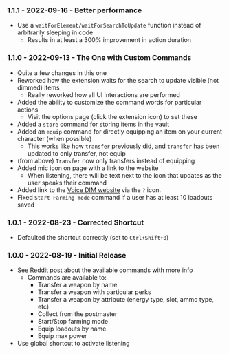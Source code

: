 ### 1.1.1 - 2022-09-16 - Better performance

- Use a `waitForElement/waitForSearchToUpdate` function instead of arbitrarily sleeping in code
  - Results in at least a 300% improvement in action duration

### 1.1.0 - 2022-09-13 - The One with Custom Commands

- Quite a few changes in this one
- Reworked how the extension waits for the search to update visible (not dimmed) items
  - Really reworked how all UI interactions are performed
- Added the ability to customize the command words for particular actions
  - Visit the options page (click the extension icon) to set these
- Added a `store` command for storing items in the vault
- Added an `equip` command for directly equipping an item on your current character (when possible)
  - This works like how `transfer` previously did, and `transfer` has been updated to only transfer, not equip
- (from above) `Transfer` now only transfers instead of equipping
- Added mic icon on page with a link to the website
  - When listening, there will be text next to the icon that updates as the user speaks their command
- Added link to the [Voice DIM website](https://www.voicedim.com) via the `?` icon.
- Fixed `Start Farming mode` command if a user has at least 10 loadouts saved

### 1.0.1 - 2022-08-23 - Corrected Shortcut

- Defaulted the shortcut correctly (set to `Ctrl+Shift+0`)

### 1.0.0 - 2022-08-19 - Initial Release

- See [Reddit post](https://www.reddit.com/r/DestinyTheGame/comments/wseigx/interact_with_dim_using_your_voice/) about the available commands with more info
  - Commands are available to:
    - Transfer a weapon by name
    - Transfer a weapon with particular perks
    - Transfer a weapon by attribute (energy type, slot, ammo type, etc)
    - Collect from the postmaster
    - Start/Stop farming mode
    - Equip loadouts by name
    - Equip max power
- Use global shortcut to activate listening
